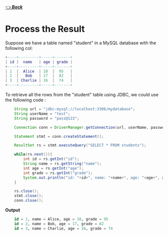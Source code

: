 [👈 **_Back_**](../index.md)

# Process the Result

Suppose we have a table named "student" in a MySQL database with the following col:

```lua
+----+---------+-----+-------+
| id |  name   | age | grade |
+----+---------+-----+-------+
| 1  |  Alice  | 18  |  95   |
| 2  |   Bob   | 17  |  82   |
| 3  | Charlie | 16  |  74   |
+----+---------+-----+-------+
```

To retrieve all the rows from the "student" table using JDBC, we could use the following code :

```java
    String url = "jdbc:mysql://localhost:3306/mydatabase";
    String userName = "test";
    String password = "pass@123";

    Connection conn = DriverManager.getConnection(url, userName, password);

    Statement stmt = conn.createStatement();

    ResultSet rs = stmt.executeQuery("SELECT * FROM students");

    while(rs.next()){
        int id = rs.getInt("id");
        String name = rs.getString("name");
        int age = rs.getInt("age");
        int grade = rs.getInt("grade");
        System.out.println("id: "+id+", name: "+name+", age: "+age+", grade: "+grade);
    }

    rs.close();
    stmt.close();
    conn.close();
```

**Output**

```sql
    id = 1, name = Alice, age = 18, grade = 95
    id = 2, name = Bob, age = 17, grade = 82
    id = 3, name = Charlie, age = 16, grade = 74

```
